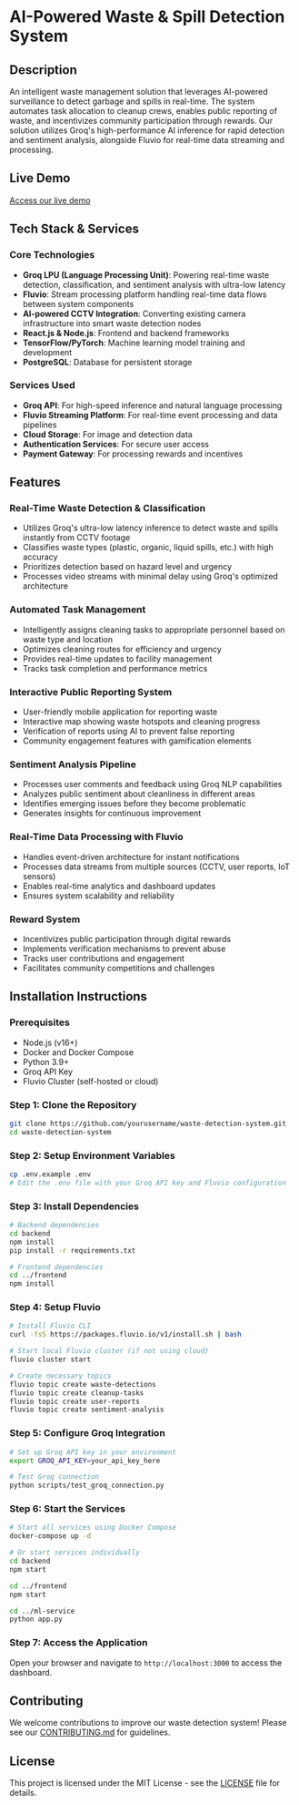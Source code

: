 # AI-Powered Waste & Spill Detection System

## Description
An intelligent waste management solution that leverages AI-powered surveillance to detect garbage and spills in real-time. The system automates task allocation to cleanup crews, enables public reporting of waste, and incentivizes community participation through rewards. Our solution utilizes Groq's high-performance AI inference for rapid detection and sentiment analysis, alongside Fluvio for real-time data streaming and processing.

## Live Demo
[Access our live demo](https://waste-detection-demo.example.com)

## Tech Stack & Services

### Core Technologies
- **Groq LPU (Language Processing Unit)**: Powering real-time waste detection, classification, and sentiment analysis with ultra-low latency
- **Fluvio**: Stream processing platform handling real-time data flows between system components
- **AI-powered CCTV Integration**: Converting existing camera infrastructure into smart waste detection nodes
- **React.js & Node.js**: Frontend and backend frameworks
- **TensorFlow/PyTorch**: Machine learning model training and development
- **PostgreSQL**: Database for persistent storage

### Services Used
- **Groq API**: For high-speed inference and natural language processing
- **Fluvio Streaming Platform**: For real-time event processing and data pipelines
- **Cloud Storage**: For image and detection data
- **Authentication Services**: For secure user access
- **Payment Gateway**: For processing rewards and incentives

## Features

### Real-Time Waste Detection & Classification
- Utilizes Groq's ultra-low latency inference to detect waste and spills instantly from CCTV footage
- Classifies waste types (plastic, organic, liquid spills, etc.) with high accuracy
- Prioritizes detection based on hazard level and urgency
- Processes video streams with minimal delay using Groq's optimized architecture

### Automated Task Management
- Intelligently assigns cleaning tasks to appropriate personnel based on waste type and location
- Optimizes cleaning routes for efficiency and urgency
- Provides real-time updates to facility management
- Tracks task completion and performance metrics

### Interactive Public Reporting System
- User-friendly mobile application for reporting waste
- Interactive map showing waste hotspots and cleaning progress
- Verification of reports using AI to prevent false reporting
- Community engagement features with gamification elements

### Sentiment Analysis Pipeline
- Processes user comments and feedback using Groq NLP capabilities
- Analyzes public sentiment about cleanliness in different areas
- Identifies emerging issues before they become problematic
- Generates insights for continuous improvement

### Real-Time Data Processing with Fluvio
- Handles event-driven architecture for instant notifications
- Processes data streams from multiple sources (CCTV, user reports, IoT sensors)
- Enables real-time analytics and dashboard updates
- Ensures system scalability and reliability

### Reward System
- Incentivizes public participation through digital rewards
- Implements verification mechanisms to prevent abuse
- Tracks user contributions and engagement
- Facilitates community competitions and challenges

## Installation Instructions

### Prerequisites
- Node.js (v16+)
- Docker and Docker Compose
- Python 3.9+
- Groq API Key
- Fluvio Cluster (self-hosted or cloud)

### Step 1: Clone the Repository
```bash
git clone https://github.com/yourusername/waste-detection-system.git
cd waste-detection-system
```

### Step 2: Setup Environment Variables
```bash
cp .env.example .env
# Edit the .env file with your Groq API key and Fluvio configuration
```

### Step 3: Install Dependencies
```bash
# Backend dependencies
cd backend
npm install
pip install -r requirements.txt

# Frontend dependencies
cd ../frontend
npm install
```

### Step 4: Setup Fluvio
```bash
# Install Fluvio CLI
curl -fsS https://packages.fluvio.io/v1/install.sh | bash

# Start local Fluvio cluster (if not using cloud)
fluvio cluster start

# Create necessary topics
fluvio topic create waste-detections
fluvio topic create cleanup-tasks
fluvio topic create user-reports
fluvio topic create sentiment-analysis
```

### Step 5: Configure Groq Integration
```bash
# Set up Groq API key in your environment
export GROQ_API_KEY=your_api_key_here

# Test Groq connection
python scripts/test_groq_connection.py
```

### Step 6: Start the Services
```bash
# Start all services using Docker Compose
docker-compose up -d

# Or start services individually
cd backend
npm start

cd ../frontend
npm start

cd ../ml-service
python app.py
```

### Step 7: Access the Application
Open your browser and navigate to `http://localhost:3000` to access the dashboard.

## Contributing
We welcome contributions to improve our waste detection system! Please see our [CONTRIBUTING.md](CONTRIBUTING.md) for guidelines.

## License
This project is licensed under the MIT License - see the [LICENSE](LICENSE) file for details.